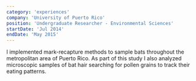 ```yaml
---
category: 'experiences'
company: 'University of Puerto Rico'
position: 'Undergraduate Researcher - Environmental Sciences'
startDate: 'Jul 2014'
endDate: 'May 2015'
---
```


I implemented mark-recapture methods to sample bats throughout the metropolitan area of Puerto Rico. As part of this study I also analyzed microscopic samples of bat hair searching for pollen grains to track their eating patterns.
